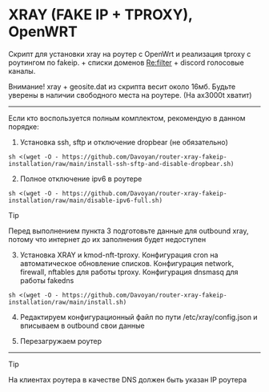 # XRAY (FAKE IP + TPROXY), OpenWRT

Скрипт для установки xray на роутер с OpenWrt и реализация tproxy с роутингом по fakeip. + списки доменов [Re:filter](https://github.com/1andrevich/Re-filter-lists) + discord голосовые каналы.


Внимание! xray + geosite.dat из скрипта весит около 16мб. Будьте уверены в наличии свободного места на роутере. (На ax3000t хватит)

---
Если кто воспользуется полным комплектом, рекомендую в данном порядке:

1. Установка ssh, sftp и отключение dropbear (не обязательно) 
```
sh <(wget -O - https://github.com/Davoyan/router-xray-fakeip-installation/raw/main/install-ssh-sftp-and-disable-dropbear.sh)
```

2. Полное отключение ipv6 в роутере 
```
sh <(wget -O - https://github.com/Davoyan/router-xray-fakeip-installation/raw/main/disable-ipv6-full.sh)
```


> [!TIP]
> Перед выполнением пункта 3 подготовьте данные для outbound xray, потому что интернет до их заполнения будет недоступен

3. Установка XRAY и kmod-nft-tproxy. Конфигурация cron на автоматическое обновление списков. Конфигурация network, firewall, nftables для работы tproxy. Конфигурация dnsmasq для работы fakedns
```
sh <(wget -O - https://github.com/Davoyan/router-xray-fakeip-installation/raw/main/install.sh)
```

4. Редактируем конфигурационный файл по пути /etc/xray/config.json и вписываем в outbound свои данные

5. Перезагружаем роутер 

---
> [!TIP]
> На клиентах роутера в качестве DNS должен быть указан IP роутера
